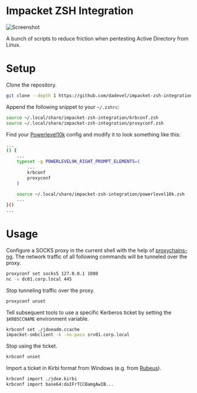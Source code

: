 # Impacket ZSH Integration

![Screenshot](./assets/screenshot.png)

A bunch of scripts to reduce friction when pentesting Active Directory from Linux.

# Setup

Clone the repository.

~~~ bash
git clone --depth 1 https://github.com/dadevel/impacket-zsh-integration.git ~/.local/share/impacket-zsh-integration
~~~

Append the following snippet to your `~/.zshrc`:

~~~ bash
source ~/.local/share/impacket-zsh-integration/krbconf.zsh
source ~/.local/share/impacket-zsh-integration/proxyconf.zsh
~~~

Find your [Powerlevel10k](https://github.com/romkatv/powerlevel10k) config and modify it to look something like this:

~~~ bash
...
() {
    ...
    typeset -g POWERLEVEL9K_RIGHT_PROMPT_ELEMENTS=(
        ...
        krbconf
        proxyconf
    )

    source ~/.local/share/impacket-zsh-integration/powerlevel10k.zsh
    ...
}()
...
~~~

# Usage

Configure a SOCKS proxy in the current shell with the help of [proxychains-ng](https://github.com/rofl0r/proxychains-ng).
The network traffic of all following commands will be tunneled over the proxy.

~~~ bash
proxyconf set socks5 127.0.0.1 1080
nc -v dc01.corp.local 445
~~~

Stop tunneling traffic over the proxy.

~~~ bash
proxyconf unset
~~~

Tell subsequent tools to use a specific Kerberos ticket by setting the `$KRB5CCNAME` environment variable.

~~~ bash
krbconf set ./jdoeadm.ccache
impacket-smbclient -k -no-pass srv01.corp.local
~~~

Stop using the ticket.

~~~ bash
krbconf unset
~~~

Import a ticket in Kirbi format from Windows (e.g. from [Rubeus](https://github.com/GhostPack/Rubeus)).

~~~ bash
krbconf import ./jdoe.kirbi
krbconf import base64:doIFrTCCBamgAwIB...
~~~
